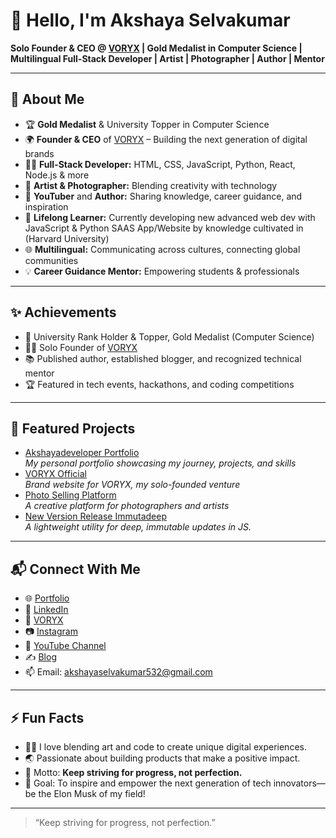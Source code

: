 # 👋 Hello, I'm Akshaya Selvakumar

**Solo Founder & CEO @ [VORYX](https://voryx.akshayaselvakumar.org) | Gold Medalist in Computer Science | Multilingual Full-Stack Developer | Artist | Photographer | Author | Mentor**

---

## 🚀 About Me

- 🏆 **Gold Medalist** & University Topper in Computer Science  
- 🌍 **Founder & CEO** of [VORYX](https://voryx.akshayaselvakumar.org) – Building the next generation of digital brands  
- 🧑‍💻 **Full-Stack Developer:** HTML, CSS, JavaScript, Python, React, Node.js & more  
- 🎨 **Artist & Photographer:** Blending creativity with technology  
- 🎥 **YouTuber** and **Author:** Sharing knowledge, career guidance, and inspiration  
- 🌱 **Lifelong Learner:** Currently developing new advanced web dev with JavaScript & Python SAAS App/Website by knowledge cultivated in (Harvard University)  
- 🌐 **Multilingual:** Communicating across cultures, connecting global communities  
- 💡 **Career Guidance Mentor:** Empowering students & professionals

---

## ✨ Achievements

- 🥇 University Rank Holder & Topper, Gold Medalist (Computer Science)
- 👨‍🎓 Solo Founder of [VORYX](https://voryx.akshayaselvakumar.org)
- 📚 Published author, established blogger, and recognized technical mentor
- 🏆 Featured in tech events, hackathons, and coding competitions

---

## 🌟 Featured Projects

- [Akshayadeveloper Portfolio](https://github.com/Akshayadeveloper/AkshayaDeveloper-Portfolio)  
  _My personal portfolio showcasing my journey, projects, and skills_
- [VORYX Official](https://github.com/Akshayadeveloper/VORYXofficial-)  
  _Brand website for VORYX, my solo-founded venture_
- [Photo Selling Platform](https://github.com/Akshayadeveloper/Photo-selling)  
  _A creative platform for photographers and artists_
- [New Version Release Immutadeep](https://github.com/Akshayadeveloper/immutadeep)  
  _A lightweight utility for deep, immutable updates in JS._

---

## 📬 Connect With Me

- 🌐 [Portfolio](https://www.akshayaselvakumar.com)
- 💼 [LinkedIn](https://linkedin.com/in/akshaya-selvakumar-5b3461278)
- 🏢 [VORYX](https://voryx.akshayaselvakumar.org)
- 📷 [Instagram](https://www.instagram.com/voryx.official/) <!-- Add if you want -->
- 🎥 [YouTube Channel](https://www.youtube.com/@Akshayadeveloper) <!-- Add if you want -->
- ✍️ [Blog](https://akshayadeveloper.blogspot.com/) <!-- Add if you want -->
- 📫 Email: akshayaselvakumar532@gmail.com

---

## ⚡ Fun Facts

- 🧑‍🎨 I love blending art and code to create unique digital experiences.
- 🌏 Passionate about building products that make a positive impact.
- 🎯 Motto: **Keep striving for progress, not perfection.**
- 🚀 Goal: To inspire and empower the next generation of tech innovators—be the Elon Musk of my field!

---

> “Keep striving for progress, not perfection.”  
 
